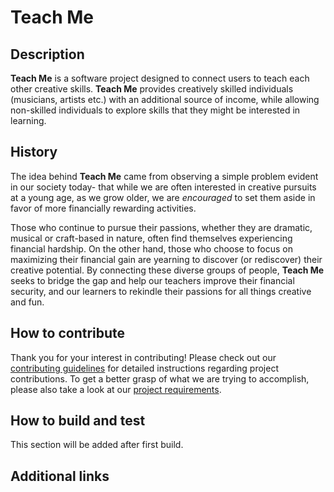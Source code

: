 # Teach Me

## Description
**Teach Me** is a software project designed to connect users to teach each other creative skills. **Teach Me** provides creatively skilled individuals (musicians, artists etc.) with an additional source of income, while allowing non-skilled individuals to explore skills that they might be interested in learning.

## History
The idea behind **Teach Me** came from observing a simple problem evident in our society today- that while we are often interested in creative pursuits at a young age, as we grow older, we are *encouraged* to set them aside in favor of more financially rewarding activities.

Those who continue to pursue their passions, whether they are dramatic, musical or craft-based in nature, often find themselves experiencing financial hardship. On the other hand, those who choose to focus on maximizing their financial gain are yearning to discover (or rediscover) their creative potential. By connecting these diverse groups of people, **Teach Me** seeks to bridge the gap and help our teachers improve their financial security, and our learners to rekindle their passions for all things creative and fun.

## How to contribute
Thank you for your interest in contributing! Please check out our [contributing guidelines](https://github.com/nyu-software-engineering/teach-me/blob/master/CONTRIBUTING.md) for detailed instructions regarding project contributions. To get a better grasp of what we are trying to accomplish, please also take a look at our [project requirements](https://github.com/nyu-software-engineering/teach-me/blob/master/REQUIREMENTS.md).

## How to build and test
This section will be added after first build.

## Additional links
